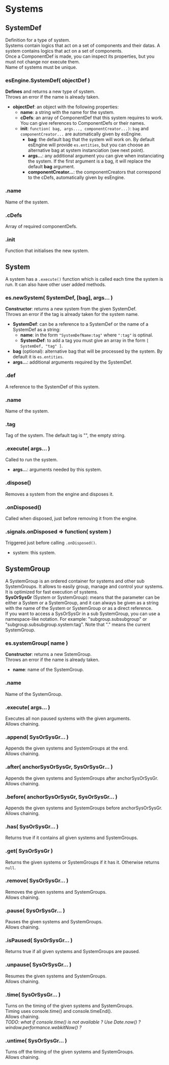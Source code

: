 Systems
=======


## SystemDef

Definition for a type of system.  
Systems contain logics that act on a set of components and their datas. 
A system contains logics that act on a set of components.  
Once a ComponentDef is made, you can inspect its properties, but you must not change nor execute them.  
Name of systems must be unique.

### esEngine.SystemDef( objectDef )
**Defines** and returns a new type of system.  
Throws an error if the name is already taken.
- **objectDef**: an object with the following properties:
    - **name**: a string with the name for the system.
    - **cDefs**: an array of ComponentDef that this system requires to work. You can give references to ComponentDefs or their names.
    - **init**: `function( bag, args..., componentCreator...)`: `bag` and `componentCreator...` are automatically given by esEngine.
        - **bag**: the default bag that the system will work on. By default esEngine will provide `es.entities`, but you can choose an alternative bag at system instanciation (see next point).
        - **args...**: any additional argument you can give when instanciating the system. If the first argument is a bag, it will replace the default **bag** argument.
        - **componentCreator...**: the componentCreators that correspond to the cDefs, automatically given by esEngine.

### .name
Name of the system.

### .cDefs
Array of required componentDefs.

### .init
Function that initialises the new system.


## System

A system has a `.execute()` function which is called each time the system is run. It can also have other user added methods.

### es.newSystem( SystemDef, [bag], args... )
**Constructor**: returns a new system from the given SystemDef.  
Throws an error if the tag is already taken for the system name.
- **SystemDef**: can be a reference to a SystemDef or the name of a SystemDef as a string:
    - **name**: in the form `"SystemDefName:tag"` where `":tag"` is optinal.
    - **SystemDef**: to add a tag you must give an array in the form `[ SystemDef, "tag" ]`.
- **bag** (optional): alternative bag that will be processed by the system. By default it is `es.entities`.
- **args...**: additional arguments required by the SystemDef.


### .def
A reference to the SystemDef of this system.

### .name
Name of the system.

### .tag
Tag of the system. The default tag is "", the empty string.

### .execute( args... )
Called to run the system.
- **args...**: arguments needed by this system.

### .dispose()
Removes a system from the engine and disposes it.
  
### .onDisposed()
Called when disposed, just before removing it from the engine.
  
### .signals.onDisposed => function( system )
Triggered just before calling `.onDisposed()`.
- system: this system.


## SystemGroup

A SystemGroup is an ordered container for systems and other sub SystemGroups. It allows to easily group, manage and control your systems. It is optimized for fast execution of systems.  
**SysOrSysGr** (System or SystemGroup): means that the parameter can be either a System or a SystemGroup, and it can always be given as a string with the name of the System or SystemGroup or as a direct reference.  
If you want to access a SysOrSysGr in a sub SystemGroup, you can use a namespace-like notation. For example: "subgroup.subsubgroup" or "subgroup.subsubgroup.system:tag". Note that "." means the current SystemGroup.

### es.systemGroup( name )
**Constructor**: returns a new SstemGroup.  
Throws an error if the name is already taken.
- **name**: name of the SystemGroup.

### .name
Name of the SystemGroup.

### .execute( args... )
Executes all non paused systems with the given arguments.  
Allows chaining.

### .append( SysOrSysGr... )
Appends the given systems and SystemGroups at the end.  
Allows chaining.

### .after( anchorSysOrSysGr, SysOrSysGr... )
Appends the given systems and SystemGroups after anchorSysOrSysGr.  
Allows chaining.

### .before( anchorSysOrSysGr, SysOrSysGr... )
Appends the given systems and SystemGroups before anchorSysOrSysGr.  
Allows chaining.

### .has( SysOrSysGr... )
Returns true if it contains all given systems and SystemGroups.

### .get( SysOrSysGr )
Returns the given systems or SystemGroups if it has it. Otherwise returns `null`.

### .remove( SysOrSysGr... )
Removes the given systems and SystemGroups.  
Allows chaining.

### .pause( SysOrSysGr... )
Pauses the given systems and SystemGroups.  
Allows chaining.

### .isPaused( SysOrSysGr... )
Returns true if all given systems and SystemGroups are paused.

### .unpause( SysOrSysGr... )
Resumes the given systems and SystemGroups.  
Allows chaining.

### .time( SysOrSysGr... )
Turns on the timing of the given systems and SystemGroups.  
Timing uses console.time() and console.timeEnd().  
Allows chaining.  
_TODO: what if console.time() is not available ? Use Date.now() ? window.performance.webkitNow() ?_

### .untime( SysOrSysGr... )
Turns off the timing of the given systems and SystemGroups.  
Allows chaining.
